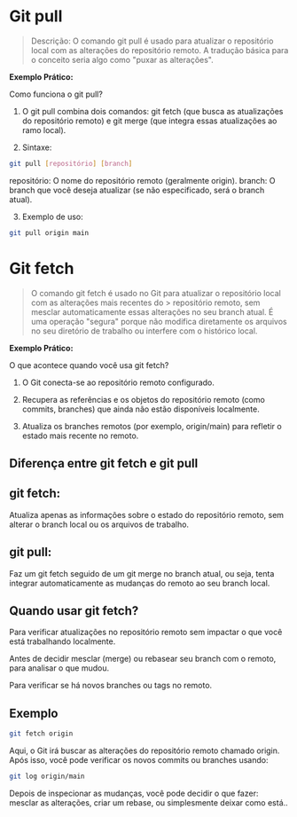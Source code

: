 # Git pull 


> Descrição: O comando git pull é usado para atualizar o repositório local
> com as alterações do repositório remoto. A tradução básica para o conceito 
> seria algo como "puxar as alterações". 

**Exemplo Prático:** 

Como funciona o git pull?
1. O git pull combina dois comandos: git fetch (que busca as atualizações do repositório remoto) e git merge (que integra essas atualizações ao ramo local).


2. Sintaxe:
```sh
git pull [repositório] [branch]
```
repositório: O nome do repositório remoto (geralmente origin).
branch: O branch que você deseja atualizar (se não especificado, será o branch atual).


3. Exemplo de uso:
```sh
git pull origin main
```

# Git fetch


> O comando git fetch é usado no Git para atualizar o repositório local com as alterações mais recentes do  > repositório remoto, sem mesclar automaticamente essas alterações no seu branch atual. É uma operação "segura" porque não modifica diretamente os arquivos no seu diretório de trabalho ou interfere com o histórico local.

**Exemplo Prático:**

O que acontece quando você usa git fetch?

1. O Git conecta-se ao repositório remoto configurado.

2. Recupera as referências e os objetos do repositório remoto (como commits, branches) que ainda não estão disponíveis localmente.

3. Atualiza os branches remotos (por exemplo, origin/main) para refletir o estado mais recente no remoto.

## Diferença entre git fetch e git pull

## git fetch: 

Atualiza apenas as informações sobre o estado do repositório remoto, sem alterar o branch local ou os arquivos de trabalho.

## git pull: 

Faz um git fetch seguido de um git merge no branch atual, ou seja, tenta integrar automaticamente as mudanças do remoto ao seu branch local.

## Quando usar git fetch?

Para verificar atualizações no repositório remoto sem impactar o que você está trabalhando localmente.

Antes de decidir mesclar (merge) ou rebasear seu branch com o remoto, para analisar o que mudou.

Para verificar se há novos branches ou tags no remoto.

## Exemplo

```sh
git fetch origin
```
Aqui, o Git irá buscar as alterações do repositório remoto chamado origin. Após isso, você pode verificar os novos commits ou branches usando:

```sh
git log origin/main
```
Depois de inspecionar as mudanças, você pode decidir o que fazer: mesclar as alterações, criar um rebase, ou simplesmente deixar como está..